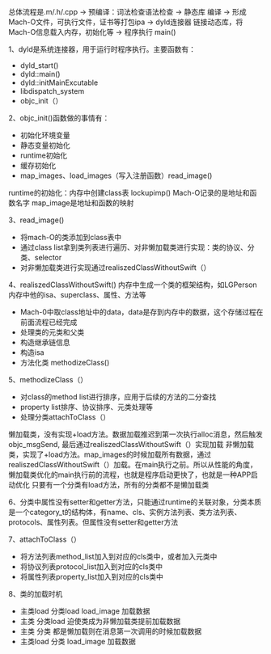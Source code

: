 总体流程是.m/.h/.cpp -> 预编译：词法检查语法检查 -> 静态库 编译 -> 形成Mach-O文件，可执行文件，证书等打包ipa -> dyld连接器 链接动态库，将Mach-O信息载入内存，初始化等 -> 程序执行 main()

1、dyld是系统连接器，用于运行时程序执行。主要函数有：
* dyld_start()
* dyld::main()
* dyld::initMainExcutable
* libdispatch_system
* objc_init（）

2、objc_init()函数做的事情有：
* 初始化环境变量
* 静态变量初始化
* runtime初始化
* 缓存初始化
* map_images、load_images（写入注册函数）read_image()

runtime的初始化：内存中创建class表
lockupimp()
Mach-O记录的是地址和函数名字
map_image是地址和函数的映射

3、read_image()
* 将mach-O的类添加到class表中
* 通过class list拿到类列表进行遍历、对非懒加载类进行实现：类的协议、分类、selector
* 对非懒加载类进行实现通过realiszedClassWithoutSwift（）

4、realiszedClassWithoutSwift() 内存中生成一个类的框架结构，如LGPerson内存中他的isa、superclass、属性、方法等
* Mach-0中取class地址中的data，data是存到内存中的数据，这个存储过程在前面流程已经完成
* 处理类的元类和父类
* 构造继承链信息
* 构造isa
* 方法化类 methodizeClass()

5、methodizeClass（）
* 对class的method list进行排序，应用于后续的方法的二分查找
* property list排序、协议排序、元类处理等
* 处理分类attachToClass（）

懒加载类，没有实现+load方法。数据加载推迟到第一次执行alloc消息，然后触发objc_msgSend, 最后通过realiszedClassWithoutSwift（）实现加载
非懒加载类，实现了+load方法。map_images的时候加载所有数据，通过realiszedClassWithoutSwift（）加载。在main执行之前。所以从性能的角度，懒加载类优化的main执行前的流程，也就是程序启动更快了，也就是一种APP启动优化 
只要有一个分类有load方法，所有的分类都不是懒加载类

6、分类中属性没有setter和getter方法，只能通过runtime的关联对象，分类本质是一个category_t的结构体，有name、cls、实例方法列表、类方法列表、protocols、属性列表。但属性没有setter和getter方法

7、attachToClass（）
* 将方法列表method_list加入到对应的cls类中，或者加入元类中
* 将协议列表protocol_list加入到对应的cls类中
* 将属性列表property_list加入到对应的cls类中

8、类的加载时机
* 主类load   分类load   load_image 加载数据
* 主类    分类load  迫使类成为非懒加载类提前加载数据
* 主类   分类 都是懒加载则在消息第一次调用的时候加载数据 
* 主类load 分类 load_image 加载数据
